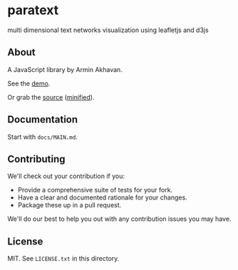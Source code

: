 # paratext

multi dimensional text networks visualization using leafletjs and d3js

## About

A JavaScript library by Armin Akhavan.

See the [demo](http://arminakvn.github.io/paratext).


Or grab the [source](https://github.com/arminakvn/paratext/dist/paratext.js) ([minified](https://github.com/arminakvn/paratext/dist/paratext.min.js)).


## Documentation

Start with `docs/MAIN.md`.

## Contributing

We'll check out your contribution if you:

* Provide a comprehensive suite of tests for your fork.
* Have a clear and documented rationale for your changes.
* Package these up in a pull request.

We'll do our best to help you out with any contribution issues you may have.

## License

MIT. See `LICENSE.txt` in this directory.
